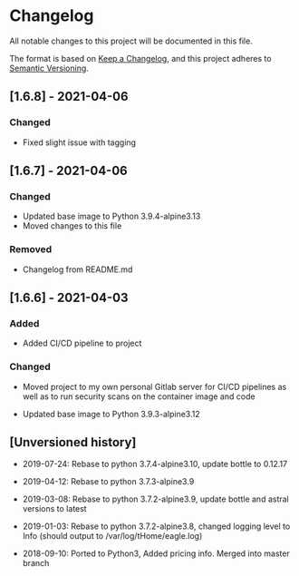 # Changelog

All notable changes to this project will be documented in this file.

The format is based on [Keep a Changelog](https://keepachangelog.com/en/1.0.0/),
and this project adheres to [Semantic Versioning](https://semver.org/spec/v2.0.0.html).

## [1.6.8] - 2021-04-06

### Changed

- Fixed slight issue with tagging

## [1.6.7] - 2021-04-06

### Changed

- Updated base image to Python 3.9.4-alpine3.13
- Moved changes to this file

### Removed

- Changelog from README.md

## [1.6.6] - 2021-04-03

### Added

- Added CI/CD pipeline to project

### Changed

- Moved project to my own personal Gitlab server for CI/CD pipelines as well as to run security scans on the container image and code

- Updated base image to Python 3.9.3-alpine3.12

## [Unversioned history]

- 2019-07-24: Rebase to python 3.7.4-alpine3.10, update bottle to 0.12.17

- 2019-04-12: Rebase to python 3.7.3-alpine3.9

- 2019-03-08: Rebase to python 3.7.2-alpine3.9, update bottle and astral versions to latest

- 2019-01-03: Rebase to python 3.7.2-alpine3.8, changed logging level to Info (should output to /var/log/tHome/eagle.log)

- 2018-09-10: Ported to Python3, Added pricing info.  Merged into master branch
